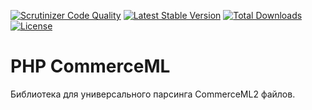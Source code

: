 [![Scrutinizer Code Quality](https://scrutinizer-ci.com/g/carono/php-commerceml/badges/quality-score.png?b=master)](https://scrutinizer-ci.com/g/carono/commerceml/?branch=master)
[![Latest Stable Version](https://poser.pugx.org/carono/commerceml/v/stable)](https://packagist.org/packages/carono/commerceml)
[![Total Downloads](https://poser.pugx.org/carono/commerceml/downloads)](https://packagist.org/packages/carono/commerceml)
[![License](https://poser.pugx.org/carono/commerceml/license)](https://packagist.org/packages/carono/commerceml)

PHP CommerceML
==============

Библиотека для универсального парсинга CommerceML2 файлов.
